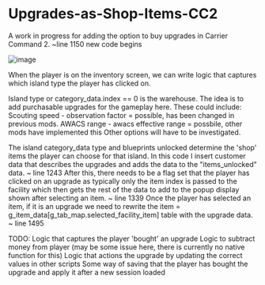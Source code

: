 # Upgrades-as-Shop-Items-CC2
A work in progress for adding the option to buy upgrades in Carrier Command 2. ~line 1150 new code begins

![image](https://github.com/user-attachments/assets/2f09874e-e24a-4198-a869-6608f636d4b3)


When the player is on the inventory screen, we can write logic that captures which island type the player has clicked on. 

Island type or category_data.index == 0 is the warehouse. The idea is to add purchasable upgrades for the gameplay here. 
These could include: 
Scouting speed - observation factor = possible, has been changed in previous mods.
AWACS range - awacs effective range = possbile, other mods have implemented this
Other options will have to be investigated. 

The island category_data type and blueprints unlocked determine the 'shop' items the player can choose for that island. 
In this code I insert customer data that describes the upgrades and adds the data to the "items_unlocked" data. ~ line 1243
After this, there needs to be a flag set that the player has clicked on an upgrade as typically only the item index is passed 
to the facility which then gets the rest of the data to add to the popup display shown after selecting an item. ~ line 1339
Once the player has selected an item, if it is an upgrade we need to rewrite the item = g_item_data[g_tab_map.selected_facility_item] 
table with the upgrade data. ~ line 1495

TODO: 
Logic that captures the player 'bought' an upgrade
Logic to subtract money from player (may be some issue here, there is currently no native function for this)
Logic that actions the upgrade by updating the correct values in other scripts
Some way of saving that the player has bought the upgrade and apply it after a new session loaded


